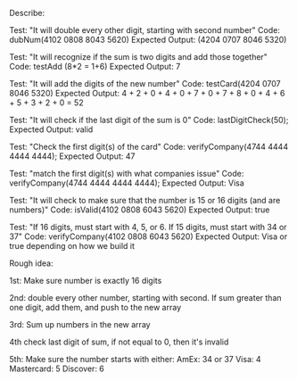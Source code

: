 Describe:

Test: "It will double every other digit, starting with second number"
Code: dubNum(4102 0808 8043 5620)
Expected Output: (4204 0707 8046 5320)

Test: "It will recognize if the sum is two digits and add those together"
Code: testAdd (8*2 = 1+6)
Expected Output: 7

Test: "It will add the digits of the new number"
Code: testCard(4204 0707 8046 5320)
Expected Output: 4 + 2 + 0 + 4 + 0 + 7 + 0 + 7 + 8 + 0 + 4 + 6 + 5 + 3 + 2 + 0 = 52

Test: "It will check if the last digit of the sum is 0"
Code: lastDigitCheck(50);
Expected Output: valid

Test: "Check the first digit(s) of the card"
Code: verifyCompany(4744 4444 4444 4444);
Expected Output: 47

Test: "match the first digit(s) with what companies issue"
Code: verifyCompany(4744 4444 4444 4444);
Expected Output: Visa

Test: "It will check to make sure that the number is 15 or 16 digits (and are numbers)"
Code: isValid(4102 0808 6043 5620)
Expected Output: true

Test: "If 16 digits, must start with 4, 5, or 6. If 15 digits, must start with 34 or 37"
Code: verifyCompany(4102 0808 6043 5620)
Expected Output: Visa or true depending on how we build it

Rough idea: 
 

1st: Make sure number is exactly 16 digits

2nd: double every other number, starting with second. If sum greater than one digit, add them, and push to the new array

3rd: Sum up numbers in the new array

4th check last digit of sum, if not equal to 0, then it's invalid

5th: Make sure the number starts with either: 
  AmEx: 34 or 37
  Visa: 4
  Mastercard: 5
  Discover: 6